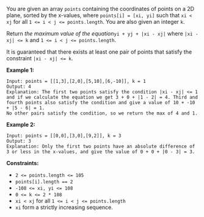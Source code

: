 You are given an array `points` containing the coordinates of points on a 2D
plane, sorted by the x-values, where `points[i] = [xi, yi]` such that `xi <
xj` for all `1 <= i < j <= points.length`. You are also given an integer `k`.

Return _the maximum value of the equation_`yi + yj + |xi - xj|` where `|xi -
xj| <= k` and `1 <= i < j <= points.length`.

It is guaranteed that there exists at least one pair of points that satisfy
the constraint `|xi - xj| <= k`.



**Example 1:**

    
    
    Input: points = [[1,3],[2,0],[5,10],[6,-10]], k = 1
    Output: 4
    Explanation: The first two points satisfy the condition |xi - xj| <= 1 and if we calculate the equation we get 3 + 0 + |1 - 2| = 4. Third and fourth points also satisfy the condition and give a value of 10 + -10 + |5 - 6| = 1.
    No other pairs satisfy the condition, so we return the max of 4 and 1.
    

**Example 2:**

    
    
    Input: points = [[0,0],[3,0],[9,2]], k = 3
    Output: 3
    Explanation: Only the first two points have an absolute difference of 3 or less in the x-values, and give the value of 0 + 0 + |0 - 3| = 3.
    



**Constraints:**

  * `2 <= points.length <= 105`
  * `points[i].length == 2`
  * `-108 <= xi, yi <= 108`
  * `0 <= k <= 2 * 108`
  * `xi < xj` for all `1 <= i < j <= points.length`
  * `xi` form a strictly increasing sequence.

